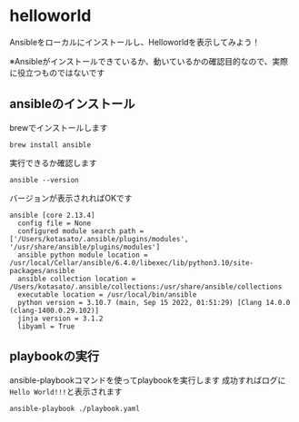 # helloworld

Ansibleをローカルにインストールし、Helloworldを表示してみよう！

※Ansibleがインストールできているか、動いているかの確認目的なので、実際に役立つものではないです



## ansibleのインストール

brewでインストールします

```
brew install ansible
```

実行できるか確認します

```
ansible --version
```

バージョンが表示されればOKです

```
ansible [core 2.13.4]
  config file = None
  configured module search path = ['/Users/kotasato/.ansible/plugins/modules', '/usr/share/ansible/plugins/modules']
  ansible python module location = /usr/local/Cellar/ansible/6.4.0/libexec/lib/python3.10/site-packages/ansible
  ansible collection location = /Users/kotasato/.ansible/collections:/usr/share/ansible/collections
  executable location = /usr/local/bin/ansible
  python version = 3.10.7 (main, Sep 15 2022, 01:51:29) [Clang 14.0.0 (clang-1400.0.29.102)]
  jinja version = 3.1.2
  libyaml = True
```

## playbookの実行

ansible-playbookコマンドを使ってplaybookを実行します
成功すればログに`Hello World!!!`と表示されます
```
ansible-playbook ./playbook.yaml
```
